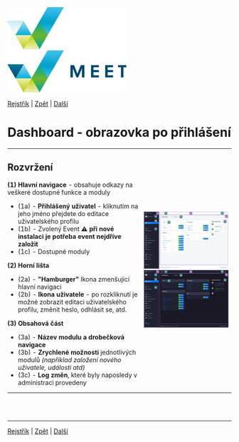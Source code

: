 [![MEET](../../_data/MEET_H_04.svg#gh-dark-mode-only "MEET")](../../README.md#gh-dark-mode-only)
[![MEET](../../_data/MEET_H_03.svg#gh-light-mode-only "MEET")](../../README.md#gh-light-mode-only)


[Rejstřík](../README.md) | [Zpět](0001.md) | [Další](0003.md)


# Dashboard - obrazovka po přihlášení

<table>
<tr><td  width="300" style="vertical-align: top; padding: 0">

## Rozvržení

**(1) Hlavní navigace** - obsahuje odkazy na veškeré dostupné funkce a moduly
- (1a) - **Přihlášený uživatel** - kliknutím na jeho jméno přejdete do editace uživatelského profilu
- (1b) - Zvolený Event **⚠️ při nové instalaci je potřeba event nejdříve založit**
- (1c) - Dostupné moduly

**(2) Horní lišta**
- (2a) - **"Hamburger"** Ikona zmenšující hlavní navigaci
- (2b) - **Ikona uživatele** - po rozkliknutí je možné zobrazit editaci uživatelského profilu, změnit heslo, odhlásit se, atd.

**(3) Obsahová část** 
- (3a) - **Název modulu a drobečková navigace**
- (3b) - **Zrychlené možnosti** jednotlivých modulů *(například založení nového uživatele, události atd)*
- (3c) - **Log změn**, které byly naposledy v administraci provedeny
</td>
<td>

![Dashboard](../../_data/screenshots/0001.png#gh-light-mode-only "Dashboard")
![Dashboard](../../_data/screenshots/dark/0001.png#gh-dark-mode-only "Dashboard")

</td>

</tr></table>

<br /><br />

---
[Rejstřík](../README.md) | [Zpět](0001.md) | [Další](0003.md)